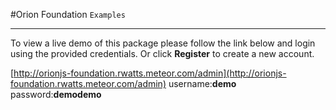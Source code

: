 
#Orion Foundation `Examples`

---

To view a live demo of this package please follow the link below and login using the provided credentials. Or click **Register** to create a new account.

[http://orionjs-foundation.rwatts.meteor.com/admin](http://orionjs-foundation.rwatts.meteor.com/admin)
username:**demo**
password:**demodemo**
